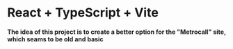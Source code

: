 # React + TypeScript + Vite

**The idea of this project is to create a better option for the "Metrocall" site, which seams to be old and basic**


